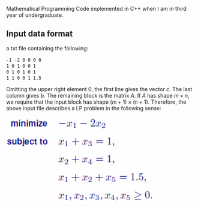 Mathematical Programming Code implemented in C++ when I am 
in third year of undergraduate.

## Input data format
a txt file containing the following:
```
-1 -2 0 0 0 0
1 0 1 0 0 1
0 1 0 1 0 1
1 1 0 0 1 1.5
```
Omitting the upper right element 0,
the first line gives the vector $c$. The last column gives $b$.
The remaining block is the matrix $A$.
If $A$ has shape $m\times n$, we require that the input block has shape
$(m+1) \times (n+1)$.
Therefore, the above input file describes a LP problem in the following sense:

![](shape.png)